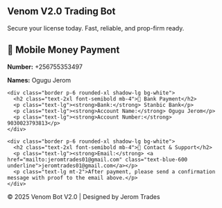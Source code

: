<!DOCTYPE html>
<html lang="en">
<head>
  <meta charset="UTF-8" />
  <meta name="viewport" content="width=device-width, initial-scale=1.0"/>
  <title>Venom V2.0 Bot Payment</title>
  <script src="https://cdn.tailwindcss.com"></script>
</head>
<body class="bg-white text-gray-900 font-sans">

  <!-- Hero -->
  <section class="text-center py-20 bg-gradient-to-br from-gray-100 to-white shadow-inner">
    <h1 class="text-4xl md:text-5xl font-bold text-gray-800">Venom V2.0 Trading Bot</h1>
    <p class="text-lg mt-4 text-gray-600">Secure your license today. Fast, reliable, and prop-firm ready.</p>
  </section>

  <!-- Payment Instructions -->
  <section class="max-w-2xl mx-auto px-6 py-16 space-y-12">
    <div class="border p-6 rounded-xl shadow-lg bg-white">
      <h2 class="text-2xl font-semibold mb-4">📱 Mobile Money Payment</h2>
      <p class="text-lg"><strong>Number:</strong> +256755353497</p>
      <p class="text-lg"><strong>Names:</strong> Ogugu Jerom</p>
    </div>

    <div class="border p-6 rounded-xl shadow-lg bg-white">
      <h2 class="text-2xl font-semibold mb-4">🏦 Bank Payment</h2>
      <p class="text-lg"><strong>Bank:</strong> Stanbic Bank</p>
      <p class="text-lg"><strong>Account Name:</strong> Ogugu Jerom</p>
      <p class="text-lg"><strong>Account Number:</strong> 9030023793813</p>
    </div>

    <div class="border p-6 rounded-xl shadow-lg bg-white">
      <h2 class="text-2xl font-semibold mb-4">📧 Contact & Support</h2>
      <p class="text-lg"><strong>Email:</strong> <a href="mailto:jeromtrades01@gmail.com" class="text-blue-600 underline">jeromtrades01@gmail.com</a></p>
      <p class="text-lg mt-2">After payment, please send a confirmation message with proof to the email above.</p>
    </div>
  </section>

  <!-- Footer -->
  <footer class="text-center py-6 text-sm text-gray-500 border-t">
    © 2025 Venom Bot V2.0 | Designed by Jerom Trades
  </footer>

</body>
</html>

